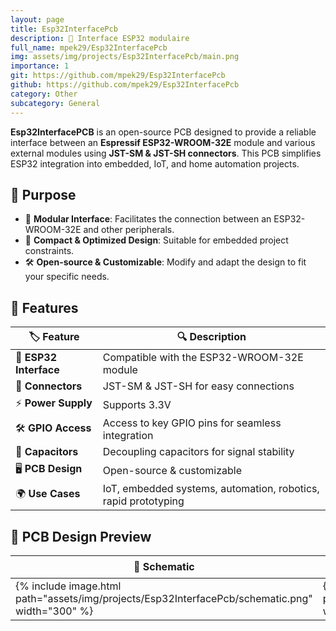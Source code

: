 ```yaml
---
layout: page
title: Esp32InterfacePcb
description: 🔌 Interface ESP32 modulaire
full_name: mpek29/Esp32InterfacePcb
img: assets/img/projects/Esp32InterfacePcb/main.png
importance: 1
git: https://github.com/mpek29/Esp32InterfacePcb
github: https://github.com/mpek29/Esp32InterfacePcb
category: Other
subcategory: General
---
```



**Esp32InterfacePCB** is an open-source PCB designed to provide a reliable interface between an **Espressif ESP32-WROOM-32E** module and various external modules using **JST-SM & JST-SH connectors**. This PCB simplifies ESP32 integration into embedded, IoT, and home automation projects.

## 🎯 Purpose


- 🔌 **Modular Interface**: Facilitates the connection between an ESP32-WROOM-32E and other peripherals.
- 📏 **Compact & Optimized Design**: Suitable for embedded project constraints.
- 🛠️ **Open-source & Customizable**: Modify and adapt the design to fit your specific needs.

## 📝 Features


| 🏷️ Feature            | 🔍 Description                                                 |
| ---------------------- | -------------------------------------------------------------- |
| 🔌 **ESP32 Interface** | Compatible with the ESP32-WROOM-32E module                     |
| 📡 **Connectors**      | JST-SM & JST-SH for easy connections                           |
| ⚡ **Power Supply**     | Supports 3.3V                                                  |
| 🛠️ **GPIO Access**    | Access to key GPIO pins for seamless integration               |
| 🔧 **Capacitors**      | Decoupling capacitors for signal stability                     |
| 🖥️ **PCB Design**     | Open-source & customizable                                     |
| 🌍 **Use Cases**       | IoT, embedded systems, automation, robotics, rapid prototyping |

## 📐 PCB Design Preview

| 📜 Schematic | 🖥️ PCB Layout | 🏗️ 3D |
|-----------|-----------|-----------|
| {% include image.html path="assets/img/projects/Esp32InterfacePcb/schematic.png" width="300" %} | {% include image.html path="assets/img/projects/Esp32InterfacePcb/pcb_layout.png" width="300" %} | {% include image.html path="assets/img/projects/Esp32InterfacePcb/3d.png" width="300" %} |

